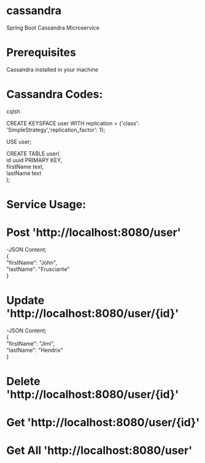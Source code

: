 # cassandra
Spring Boot Cassandra Microservice

# Prerequisites
Cassandra installed in your machine
</br>

# Cassandra Codes:

cqlsh </br>

CREATE KEYSPACE user WITH replication  = {'class': 'SimpleStrategy','replication_factor': 1}; </br>

USE user; </br>

CREATE TABLE user( </br>
   id uuid PRIMARY KEY, </br>
   firstName text, </br>
   lastName text </br>
   ); </br>
   
   
 # Service Usage:
 
 # Post 'http://localhost:8080/user'
 -JSON Content; </br>
{ </br>
    "firstName": "John", </br>
    "lastName": "Frusciante" </br>
} </br>

# Update 'http://localhost:8080/user/{id}'
 -JSON Content; </br>
{ </br>
    "firstName": "Jimi", </br>
    "lastName": "Hendrix" </br>
} </br>

# Delete 'http://localhost:8080/user/{id}'
# Get 'http://localhost:8080/user/{id}'
# Get All 'http://localhost:8080/user'

 

   
 
                                       

   
